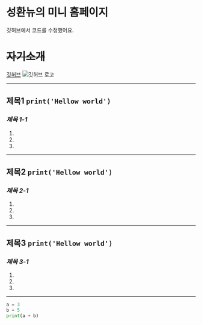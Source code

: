 # 성환뉴의 미니 홈페이지

깃허브에서 코드를 수정했어요.

# ~~자기소개~~

[깃허브](https://github.com/sung-hwan-new/Minihomepage/blob/main/README.md)
![깃허브 로고](https://velog.velcdn.com/images/persestitan/post/5ef6f63a-c279-465d-b65d-97ff39848f6c/image.jpeg)

---

## **제목1** `print('Hellow world')`
### *제목 1-1*
1.
2.
3.

---

## **제목2** `print('Hellow world')`
### *제목 2-1*
1.
2.
3.

---

## **제목3** `print('Hellow world')`
### *제목 3-1*
1.
2.
3.

---

```Python
a = 3
b = 5
print(a + b)
```
